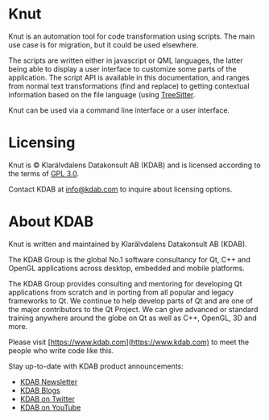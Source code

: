 # Knut

Knut is an automation tool for code transformation using scripts. The main use case is for migration, but it could be used elsewhere.

The scripts are written either in javascript or QML languages, the latter being able to display a user interface to customize some parts of the application.
The script API is available in this documentation, and ranges from normal text transformations (find and replace) to getting contextual information based on the file language (using [TreeSitter](https://tree-sitter.github.io/tree-sitter/).

Knut can be used via a command line interface or a user interface.

# Licensing

Knut is © Klarälvdalens Datakonsult AB (KDAB) and is licensed according to the terms of [GPL 3.0](https://www.gnu.org/licenses/gpl-3.0.en.html).

Contact KDAB at <info@kdab.com> to inquire about licensing options.

# About KDAB

Knut is written and maintained by Klarälvdalens Datakonsult AB (KDAB).

The KDAB Group is the global No.1 software consultancy for Qt, C++ and OpenGL applications across desktop, embedded and mobile platforms.

The KDAB Group provides consulting and mentoring for developing Qt applications from scratch and in porting from all popular and legacy frameworks to Qt. We continue to help develop parts of Qt and are one of the major contributors to the Qt Project. We can give advanced or standard training anywhere around the globe on Qt as well as C++, OpenGL, 3D and more.

Please visit [https://www.kdab.com](https://www.kdab.com) to meet the people who write code like this.

Stay up-to-date with KDAB product announcements:

* [KDAB Newsletter](https://news.kdab.com)
* [KDAB Blogs](https://www.kdab.com/category/blogs)
* [KDAB on Twitter](https://twitter.com/KDABQt)
* [KDAB on YouTube](https://www.youtube.com/@KDABtv)
